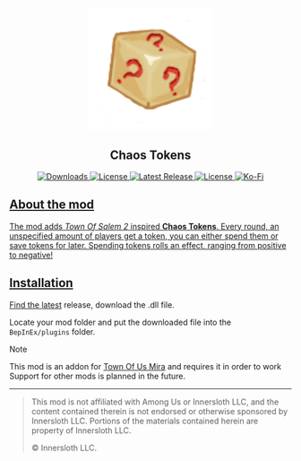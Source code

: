 <div align="center">
  <img src="./Images/Icon.png" width=222/>
  <h2>Chaos Tokens</h2>
  <p>
  	<a href="https://github.com/xChipseq/ChaosTokens/releases"> <img alt="Downloads" src="https://img.shields.io/github/downloads/xChipseq/ChaosTokens/total?style=flat&logo=github&labelColor=%23212024&color=%2343ab59">
  	<a href="https://github.com/xChipseq/ChaosTokens/stargazers"> <img alt="License" src="https://img.shields.io/github/stars/xChipseq/ChaosTokens?style=flate&logo=github&labelColor=%23212024&color=%2343ab59">
  	<a href="https://github.com/xChipseq/ChaosTokens/releases/latest"> <img alt="Latest Release" src="https://img.shields.io/github/v/release/xChipseq/ChaosTokens?include_prereleases&sort=date&display_name=tag&style=flat&logo=github&labelColor=%23212024&color=%2343ab59">
  	<a href="https://github.com/xChipseq/ChaosTokens/blob/main/LICENSE"> <img alt="License" src="https://img.shields.io/github/license/xChipseq/ChaosTokens?style=flat&labelColor=%23212024&color=%2343ab59">
  	<a href="https://ko-fi.com/chipseq"> <img alt="Ko-Fi" src="https://img.shields.io/badge/support_me-F16061?style=flat&logo=ko-fi&logoColor=white">
  </p>
</div>

## About the mod
The mod adds *Town Of Salem 2* inspired **Chaos Tokens**. Every round, an unspecified amount of players get a token, you can either spend them or save tokens for later. Spending tokens rolls an effect, ranging from positive to negative!

## Installation
Find the [latest](https://github.com/xChipseq/ChaosTokens/releases/latest) release, download the .dll file.

Locate your mod folder and put the downloaded file into the `BepInEx/plugins` folder.

> [!NOTE]
> This mod is an addon for [Town Of Us Mira](https://github.com/AU-Avengers/TOU-Mira) and requires it in order to work
> Support for other mods is planned in the future.

-----------------------

> This mod is not affiliated with Among Us or Innersloth LLC, and the content contained therein is not endorsed or otherwise sponsored by Innersloth LLC. Portions of the materials contained herein are property of Innersloth LLC.
>
>  © Innersloth LLC.
